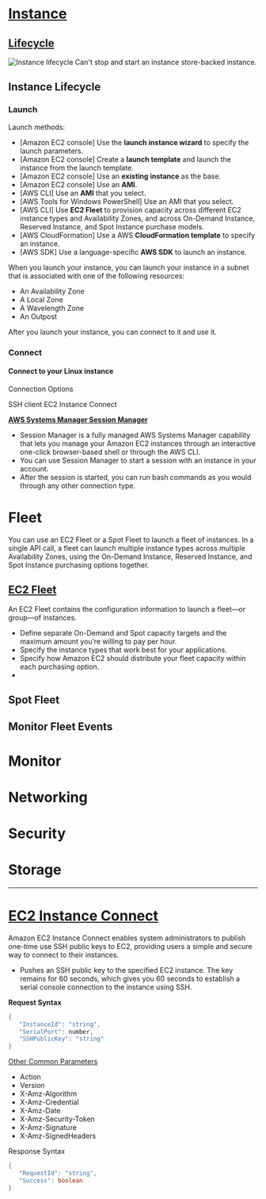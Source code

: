 
# [**Instance**](https://docs.aws.amazon.com/AWSEC2/latest/UserGuide/Instances.html)
## [**Lifecycle**](https://docs.aws.amazon.com/AWSEC2/latest/UserGuide/ec2-instance-lifecycle.html)
![Instance lifecycle](https://img-blog.csdnimg.cn/0766c4c0e9134d0d92fd9ec34c42939b.png?x-oss-process=image/watermark,type_ZHJvaWRzYW5zZmFsbGJhY2s,shadow_50,text_Q1NETiBAWXVueGlhbmdfSGU=,size_20,color_FFFFFF,t_70,g_se,x_16#pic_center)
Can't stop and start an instance store-backed instance.

## Instance Lifecycle
### Launch
Launch methods:

 - [Amazon EC2 console] Use the **launch instance wizard** to specify the launch parameters.
 - [Amazon EC2 console] Create a **launch template** and launch the instance from the launch template.
 - [Amazon EC2 console] Use an **existing instance** as the base.
 - [Amazon EC2 console] Use an **AMI**.
 - [AWS CLI] Use an **AMI** that you select.
 - [AWS Tools for Windows PowerShell] Use an AMI that you select.
 - [AWS CLI] Use **EC2 Fleet** to provision capacity across different EC2 instance types and Availability Zones, and across On-Demand Instance, Reserved Instance, and Spot Instance purchase models.
 - [AWS CloudFormation] Use a AWS **CloudFormation template** to specify an instance.
 - [AWS SDK] Use a language-specific **AWS SDK** to launch an instance.	

When you launch your instance, you can launch your instance in a subnet that is associated with one of the following resources:

 - An Availability Zone
 - A Local Zone
 - A Wavelength Zone
 - An Outpost

After you launch your instance, you can connect to it and use it.

### Connect
#### Connect to your Linux instance
Connection Options

SSH client
EC2 Instance Connect

[**AWS Systems Manager Session Manager**](https://docs.aws.amazon.com/systems-manager/latest/userguide/session-manager.html)
 - Session Manager is a fully managed AWS Systems Manager capability that lets you manage your Amazon EC2 instances through an interactive one-click browser-based shell or through the AWS CLI.
 - You can use Session Manager to start a session with an instance in your account.
 - After the session is started, you can run bash commands as you would through any other connection type.

# Fleet
You can use an EC2 Fleet or a Spot Fleet to launch a fleet of instances.
In a single API call, a fleet can launch multiple instance types across multiple Availability Zones, using the On-Demand Instance, Reserved Instance, and Spot Instance purchasing options together.

## [EC2 Fleet](https://docs.aws.amazon.com/AWSEC2/latest/UserGuide/ec2-fleet.html)
An EC2 Fleet contains the configuration information to launch a fleet—or group—of instances.
 - Define separate On-Demand and Spot capacity targets and the maximum amount you’re willing to pay per hour.
 - Specify the instance types that work best for your applications.
 - Specify how Amazon EC2 should distribute your fleet capacity within each purchasing option.
 - 

## Spot Fleet
## Monitor Fleet Events
# Monitor
# Networking
# Security
# Storage



---

# [EC2 Instance Connect](https://docs.aws.amazon.com/ec2-instance-connect/latest/APIReference/Welcome.html)
Amazon EC2 Instance Connect enables system administrators to publish one-time use SSH public keys to EC2, providing users a simple and secure way to connect to their instances.

 - Pushes an SSH public key to the specified EC2 instance. The key remains for 60 seconds, which gives you 60 seconds to establish a serial console connection to the instance using SSH.

**Request Syntax**
```java
{
   "InstanceId": "string",
   "SerialPort": number,
   "SSHPublicKey": "string"
}
```
[Other Common Parameters](https://docs.aws.amazon.com/ec2-instance-connect/latest/APIReference/CommonParameters.html)
 - Action
 - Version
 - X-Amz-Algorithm
 - X-Amz-Credential
 - X-Amz-Date
 - X-Amz-Security-Token
 - X-Amz-Signature
 - X-Amz-SignedHeaders



Response Syntax
```java
{
   "RequestId": "string",
   "Success": boolean
}
```

<!--stackedit_data:
eyJoaXN0b3J5IjpbMTYwODQ2ODcwXX0=
-->